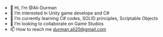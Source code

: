 - 👋 Hi, I’m @Ali-Durman
- 👀 I’m interested in Unity game develope and C#
- 🌱 I’m currently learning C# codes, SOLID principles, Scriptable Objects
- 💞️ I’m looking to collaborate on Game Studios
- 📫 How to reach me durman.ali20@gmail.com

<!---
Ali-Durman/Ali-Durman is a ✨ special ✨ repository because its `README.md` (this file) appears on your GitHub profile.
You can click the Preview link to take a look at your changes.
--->
